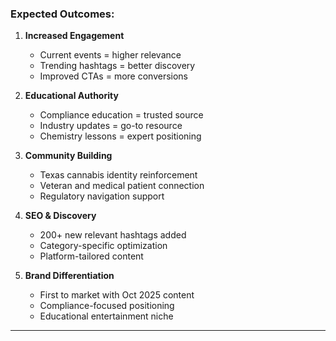 ### Expected Outcomes:
1. **Increased Engagement**
   - Current events = higher relevance
   - Trending hashtags = better discovery
   - Improved CTAs = more conversions

2. **Educational Authority**
   - Compliance education = trusted source
   - Industry updates = go-to resource
   - Chemistry lessons = expert positioning

3. **Community Building**
   - Texas cannabis identity reinforcement
   - Veteran and medical patient connection
   - Regulatory navigation support

4. **SEO & Discovery**
   - 200+ new relevant hashtags added
   - Category-specific optimization
   - Platform-tailored content

5. **Brand Differentiation**
   - First to market with Oct 2025 content
   - Compliance-focused positioning
   - Educational entertainment niche

---

